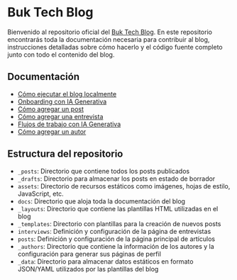 # Buk Tech Blog

Bienvenido al repositorio oficial del [Buk Tech Blog](https://buk.engineering/). En este repositorio encontrarás toda la documentación necesaria para contribuir al blog, instrucciones detalladas sobre cómo hacerlo y el código fuente completo junto con todo el contenido del blog.

## Documentación

- [Cómo ejecutar el blog localmente](docs/como-ejecutar-el-blog-localmente.md)
- [Onboarding con IA Generativa](docs/flujos-de-trabajo-con-ia-generativa.md#onboarding)
- [Cómo agregar un post](docs/como-agregar-un-post.md)
- [Cómo agregar una entrevista](docs/como-agregar-una-entrevista.md)
- [Flujos de trabajo con IA Generativa](docs/flujos-de-trabajo-con-ia-generativa.md)
- [Cómo agregar un autor](docs/como-agregar-un-author.md)

## Estructura del repositorio

- `_posts`: Directorio que contiene todos los posts publicados
- `_drafts`: Directorio para almacenar los posts en estado de borrador
- `assets`: Directorio de recursos estáticos como imágenes, hojas de estilo, JavaScript, etc.
- `docs`: Directorio que aloja toda la documentación del blog
- `_layouts`: Directorio que contiene las plantillas HTML utilizadas en el blog
- `_templates`: Directorio con plantillas para la creación de nuevos posts
- `interviews`: Definición y configuración de la página de entrevistas
- `posts`: Definición y configuración de la página principal de artículos
- `_authors`: Directorio que contiene la información de los autores y la configuración para generar sus páginas de perfil
- `_data`: Directorio para almacenar datos estáticos en formato JSON/YAML utilizados por las plantillas del blog
